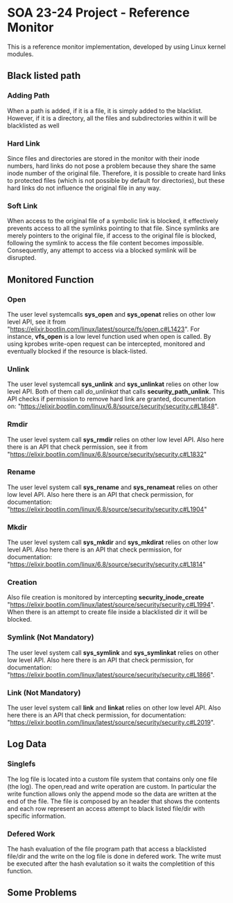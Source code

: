 # SOA 23-24 Project - Reference Monitor
This is a reference monitor implementation, developed by using Linux kernel modules. <br />

## Black listed path
### Adding Path
When a path is added, if it is a file, it is simply added to the blacklist. However, if it is a directory, all the files and subdirectories within it will be blacklisted as well
### Hard Link
Since files and directories are stored in the monitor with their inode numbers, hard links do not pose a problem because they share the same inode number of the original file. Therefore, it is possible to create hard links to protected files (which is not possible by default for directories), but these hard links do not influence the original file in any way.
### Soft Link
When access to the original file of a symbolic link is blocked, it effectively prevents access to all the symlinks pointing to that file. Since symlinks are merely pointers to the original file, if access to the original file is blocked, following the symlink to access the file content becomes impossible. Consequently, any attempt to access via a blocked symlink will be disrupted.

## Monitored Function
### Open
The user level systemcalls **sys_open** and **sys_openat** relies on other low level API, see it from "https://elixir.bootlin.com/linux/latest/source/fs/open.c#L1423". For instance, **vfs_open** is a low level function used when open is called. By using kprobes write-open request can be intercepted, monitored and eventually blocked if the resource is black-listed. <br />
### Unlink
The user level systemcall **sys_unlink** and **sys_unlinkat** relies on other low level API. Both of them call *do_unlinkat* that calls **security_path_unlink**. This API checks if permission to remove hard link are granted, documentation on: "https://elixir.bootlin.com/linux/6.8/source/security/security.c#L1848". 
### Rmdir
The user level system call **sys_rmdir** relies on other low level API. Also here there is an API that check permission, see it from "https://elixir.bootlin.com/linux/6.8/source/security/security.c#L1832"
### Rename
The user level system call **sys_rename** and **sys_renameat** relies on other low level API. Also here there is an API that check permission, for documentation: "https://elixir.bootlin.com/linux/6.8/source/security/security.c#L1904"
### Mkdir
The user level system call **sys_mkdir** and **sys_mkdirat** relies on other low level API. Also here there is an API that check permission, for documentation: "https://elixir.bootlin.com/linux/6.8/source/security/security.c#L1814"
### Creation
Also file creation is monitored by intercepting **security_inode_create** "https://elixir.bootlin.com/linux/latest/source/security/security.c#L1994". When there is an attempt to create file inside a blacklisted dir it will be blocked.
### Symlink (Not Mandatory)
The user level system call **sys_symlink** and **sys_symlinkat** relies on other low level API. Also here there is an API that check permission, for documentation: "https://elixir.bootlin.com/linux/latest/source/security/security.c#L1866".
### Link (Not Mandatory)
The user level system call **link** and **linkat** relies on other low level API. Also here there is an API that check permission, for documentation: "https://elixir.bootlin.com/linux/latest/source/security/security.c#L2019". 

## Log Data
### Singlefs
The log file is located into a custom file system that contains only one file (the log). The open,read and write operation are custom. In particular the write function allows only the append mode so the data are written at the end of the file. The file is composed by an header that shows the contents and each row represent an access attempt to black listed file/dir with specific information.
### Defered Work
The hash evaluation of the file program path that access a blacklisted file/dir and the write on the log file is done in defered work. The write must be executed after the hash evalutation so it waits the completition of this function.

## Some Problems

